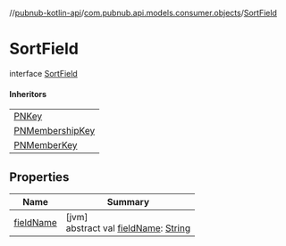 //[pubnub-kotlin-api](../../../index.md)/[com.pubnub.api.models.consumer.objects](../index.md)/[SortField](index.md)

# SortField

interface [SortField](index.md)

#### Inheritors

| |
|---|
| [PNKey](../-p-n-key/index.md) |
| [PNMembershipKey](../-p-n-membership-key/index.md) |
| [PNMemberKey](../-p-n-member-key/index.md) |

## Properties

| Name | Summary |
|---|---|
| [fieldName](field-name.md) | [jvm]<br>abstract val [fieldName](field-name.md): [String](https://kotlinlang.org/api/latest/jvm/stdlib/kotlin/-string/index.html) |
